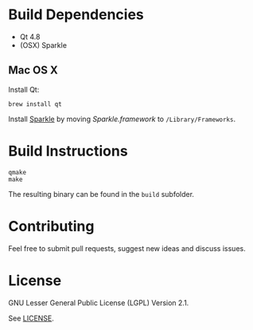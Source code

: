 # Build Dependencies

* Qt 4.8
* (OSX) Sparkle

## Mac OS X

Install Qt:

```
brew install qt
```

Install [Sparkle](http://sparkle.andymatuschak.org/) by moving _Sparkle.framework_ to ``/Library/Frameworks``.

# Build Instructions

```
qmake
make
```

The resulting binary can be found in the ``build`` subfolder.

# Contributing

Feel free to submit pull requests, suggest new ideas and discuss issues.

# License

GNU Lesser General Public License (LGPL) Version 2.1.

See [LICENSE](LICENSE).

